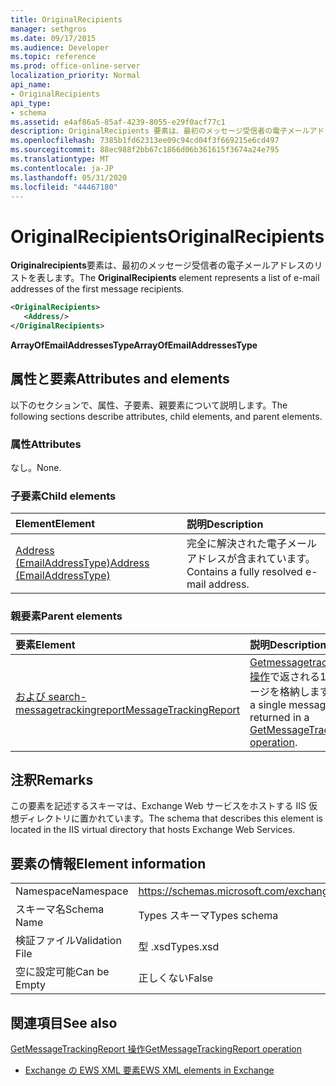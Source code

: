 ```yaml
---
title: OriginalRecipients
manager: sethgros
ms.date: 09/17/2015
ms.audience: Developer
ms.topic: reference
ms.prod: office-online-server
localization_priority: Normal
api_name:
- OriginalRecipients
api_type:
- schema
ms.assetid: e4af86a5-85af-4239-8055-e29f0acf77c1
description: OriginalRecipients 要素は、最初のメッセージ受信者の電子メールアドレスのリストを表します。
ms.openlocfilehash: 7385b1fd62313ee09c94cd04f3f669215e6cd497
ms.sourcegitcommit: 88ec988f2bb67c1866d06b361615f3674a24e795
ms.translationtype: MT
ms.contentlocale: ja-JP
ms.lasthandoff: 05/31/2020
ms.locfileid: "44467180"
---
```

# <a name="originalrecipients"></a><span data-ttu-id="defb2-103">OriginalRecipients</span><span class="sxs-lookup"><span data-stu-id="defb2-103">OriginalRecipients</span></span>

<span data-ttu-id="defb2-104">**Originalrecipients**要素は、最初のメッセージ受信者の電子メールアドレスのリストを表します。</span><span class="sxs-lookup"><span data-stu-id="defb2-104">The **OriginalRecipients** element represents a list of e-mail addresses of the first message recipients.</span></span> 
  
```XML
<OriginalRecipients>
   <Address/>
</OriginalRecipients>
```

 <span data-ttu-id="defb2-105">**ArrayOfEmailAddressesType**</span><span class="sxs-lookup"><span data-stu-id="defb2-105">**ArrayOfEmailAddressesType**</span></span>
## <a name="attributes-and-elements"></a><span data-ttu-id="defb2-106">属性と要素</span><span class="sxs-lookup"><span data-stu-id="defb2-106">Attributes and elements</span></span>

<span data-ttu-id="defb2-107">以下のセクションで、属性、子要素、親要素について説明します。</span><span class="sxs-lookup"><span data-stu-id="defb2-107">The following sections describe attributes, child elements, and parent elements.</span></span>
  
### <a name="attributes"></a><span data-ttu-id="defb2-108">属性</span><span class="sxs-lookup"><span data-stu-id="defb2-108">Attributes</span></span>

<span data-ttu-id="defb2-109">なし。</span><span class="sxs-lookup"><span data-stu-id="defb2-109">None.</span></span>
  
### <a name="child-elements"></a><span data-ttu-id="defb2-110">子要素</span><span class="sxs-lookup"><span data-stu-id="defb2-110">Child elements</span></span>

|<span data-ttu-id="defb2-111">**Element**</span><span class="sxs-lookup"><span data-stu-id="defb2-111">**Element**</span></span>|<span data-ttu-id="defb2-112">**説明**</span><span class="sxs-lookup"><span data-stu-id="defb2-112">**Description**</span></span>|
|:-----|:-----|
|[<span data-ttu-id="defb2-113">Address (EmailAddressType)</span><span class="sxs-lookup"><span data-stu-id="defb2-113">Address (EmailAddressType)</span></span>](address-emailaddresstype.md) <br/> |<span data-ttu-id="defb2-114">完全に解決された電子メールアドレスが含まれています。</span><span class="sxs-lookup"><span data-stu-id="defb2-114">Contains a fully resolved e-mail address.</span></span>  <br/> |
   
### <a name="parent-elements"></a><span data-ttu-id="defb2-115">親要素</span><span class="sxs-lookup"><span data-stu-id="defb2-115">Parent elements</span></span>

|<span data-ttu-id="defb2-116">**要素**</span><span class="sxs-lookup"><span data-stu-id="defb2-116">**Element**</span></span>|<span data-ttu-id="defb2-117">**説明**</span><span class="sxs-lookup"><span data-stu-id="defb2-117">**Description**</span></span>|
|:-----|:-----|
|[<span data-ttu-id="defb2-118">および search-messagetrackingreport</span><span class="sxs-lookup"><span data-stu-id="defb2-118">MessageTrackingReport</span></span>](messagetrackingreport.md) <br/> |<span data-ttu-id="defb2-119">[Getmessagetrackingreport 操作](getmessagetrackingreport-operation.md)で返される1つのメッセージを格納します。</span><span class="sxs-lookup"><span data-stu-id="defb2-119">Contains a single message that is returned in a [GetMessageTrackingReport operation](getmessagetrackingreport-operation.md).</span></span>  <br/> |
   
## <a name="remarks"></a><span data-ttu-id="defb2-120">注釈</span><span class="sxs-lookup"><span data-stu-id="defb2-120">Remarks</span></span>

<span data-ttu-id="defb2-121">この要素を記述するスキーマは、Exchange Web サービスをホストする IIS 仮想ディレクトリに置かれています。</span><span class="sxs-lookup"><span data-stu-id="defb2-121">The schema that describes this element is located in the IIS virtual directory that hosts Exchange Web Services.</span></span>
  
## <a name="element-information"></a><span data-ttu-id="defb2-122">要素の情報</span><span class="sxs-lookup"><span data-stu-id="defb2-122">Element information</span></span>

|||
|:-----|:-----|
|<span data-ttu-id="defb2-123">Namespace</span><span class="sxs-lookup"><span data-stu-id="defb2-123">Namespace</span></span>  <br/> |https://schemas.microsoft.com/exchange/services/2006/types  <br/> |
|<span data-ttu-id="defb2-124">スキーマ名</span><span class="sxs-lookup"><span data-stu-id="defb2-124">Schema Name</span></span>  <br/> |<span data-ttu-id="defb2-125">Types スキーマ</span><span class="sxs-lookup"><span data-stu-id="defb2-125">Types schema</span></span>  <br/> |
|<span data-ttu-id="defb2-126">検証ファイル</span><span class="sxs-lookup"><span data-stu-id="defb2-126">Validation File</span></span>  <br/> |<span data-ttu-id="defb2-127">型 .xsd</span><span class="sxs-lookup"><span data-stu-id="defb2-127">Types.xsd</span></span>  <br/> |
|<span data-ttu-id="defb2-128">空に設定可能</span><span class="sxs-lookup"><span data-stu-id="defb2-128">Can be Empty</span></span>  <br/> |<span data-ttu-id="defb2-129">正しくない</span><span class="sxs-lookup"><span data-stu-id="defb2-129">False</span></span>  <br/> |
   
## <a name="see-also"></a><span data-ttu-id="defb2-130">関連項目</span><span class="sxs-lookup"><span data-stu-id="defb2-130">See also</span></span>



[<span data-ttu-id="defb2-131">GetMessageTrackingReport 操作</span><span class="sxs-lookup"><span data-stu-id="defb2-131">GetMessageTrackingReport operation</span></span>](getmessagetrackingreport-operation.md)


- [<span data-ttu-id="defb2-132">Exchange の EWS XML 要素</span><span class="sxs-lookup"><span data-stu-id="defb2-132">EWS XML elements in Exchange</span></span>](ews-xml-elements-in-exchange.md)

